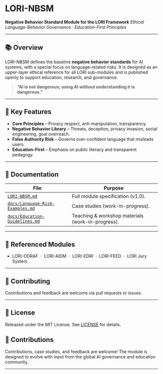 # LORI-NBSM
**Negative Behavior Standard Module for the LORI Framework**
*Ethical Language-Behavior Governance · Education-First Principles*

---

## 📚 Overview
LORI-NBSM defines the baseline **negative behavior standards** for AI systems, with a special focus on language-related risks.
It is designed as an upper-layer ethical reference for all LORI sub-modules and is published openly to support education, research, and governance.

> **“AI is not dangerous; using AI without understanding it is dangerous.”**

---

## 🌟 Key Features
- **Core Principles** – Privacy respect, anti-manipulation, transparency.
- **Negative Behavior Library** – Threats, deception, privacy invasion, social engineering, goal overreach.
- **False Authority Risk** – Governs over-confident language that misleads users.
- **Education-First** – Emphasis on public literacy and transparent pedagogy.

---

## 📖 Documentation
| File | Purpose |
|------|---------|
| [`LORI-NBSM.md`](./LORI-NBSM.md) | Full module specification (v1.0). |
| [`docs/Language-Risk-Examples.md`](./docs/Language-Risk-Examples.md) | Case studies (work-in-progress). |
| [`docs/Education-Guidelines.md`](./docs/Education-Guidelines.md) | Teaching & workshop materials (work-in-progress). |

---

## 🔗 Referenced Modules
- LORI-ODRAF &nbsp;·&nbsp; LORI-AIDM &nbsp;·&nbsp; LORI-EDRI &nbsp;·&nbsp; LORI-FEED &nbsp;·&nbsp; LORI Jury System

---

## 🤝 Contributing
Contributions and feedback are welcome via pull requests or issues.

---

## 📜 License
Released under the MIT License. See [LICENSE](./LICENSE) for details.


## 🤝 Contributions

Contributions, case studies, and feedback are welcome!
The module is designed to evolve with input from the global AI governance and education community.

---
